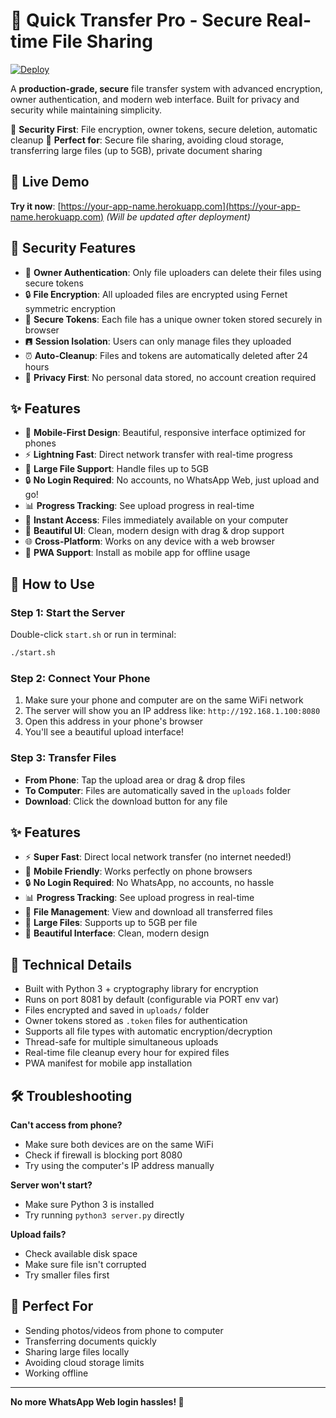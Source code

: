# 🚀 Quick Transfer Pro - Secure Real-time File Sharing

[![Deploy](https://www.herokucdn.com/deploy/button.svg)](https://heroku.com/deploy?template=https://github.com/mr-singh-7112/filetransfer)

A **production-grade, secure** file transfer system with advanced encryption, owner authentication, and modern web interface. Built for privacy and security while maintaining simplicity.

🔐 **Security First**: File encryption, owner tokens, secure deletion, automatic cleanup
🌟 **Perfect for**: Secure file sharing, avoiding cloud storage, transferring large files (up to 5GB), private document sharing

## 🚀 Live Demo

**Try it now**: [https://your-app-name.herokuapp.com](https://your-app-name.herokuapp.com) _(Will be updated after deployment)_

## 🔐 Security Features

- 🔑 **Owner Authentication**: Only file uploaders can delete their files using secure tokens
- 🔒 **File Encryption**: All uploaded files are encrypted using Fernet symmetric encryption
- 🎩 **Secure Tokens**: Each file has a unique owner token stored securely in browser
- 🖪 **Session Isolation**: Users can only manage files they uploaded
- ⏰ **Auto-Cleanup**: Files and tokens are automatically deleted after 24 hours
- 🛮 **Privacy First**: No personal data stored, no account creation required

## ✨ Features

- 📱 **Mobile-First Design**: Beautiful, responsive interface optimized for phones
- ⚡ **Lightning Fast**: Direct network transfer with real-time progress
- 🚀 **Large File Support**: Handle files up to 5GB
- 🔒 **No Login Required**: No accounts, no WhatsApp Web, just upload and go!
- 📊 **Progress Tracking**: See upload progress in real-time
- 📁 **Instant Access**: Files immediately available on your computer
- 🎨 **Beautiful UI**: Clean, modern design with drag & drop support
- 🌐 **Cross-Platform**: Works on any device with a web browser
- 📱 **PWA Support**: Install as mobile app for offline usage

## 🚀 How to Use

### Step 1: Start the Server
Double-click `start.sh` or run in terminal:
```bash
./start.sh
```

### Step 2: Connect Your Phone
1. Make sure your phone and computer are on the same WiFi network
2. The server will show you an IP address like: `http://192.168.1.100:8080`
3. Open this address in your phone's browser
4. You'll see a beautiful upload interface!

### Step 3: Transfer Files
- **From Phone**: Tap the upload area or drag & drop files
- **To Computer**: Files are automatically saved in the `uploads` folder
- **Download**: Click the download button for any file

## ✨ Features

- ⚡ **Super Fast**: Direct local network transfer (no internet needed!)
- 📱 **Mobile Friendly**: Works perfectly on phone browsers
- 🔒 **No Login Required**: No WhatsApp, no accounts, no hassle
- 📊 **Progress Tracking**: See upload progress in real-time
- 📁 **File Management**: View and download all transferred files
- 🚀 **Large Files**: Supports up to 5GB per file
- 🎨 **Beautiful Interface**: Clean, modern design

## 🔧 Technical Details

- Built with Python 3 + cryptography library for encryption
- Runs on port 8081 by default (configurable via PORT env var)
- Files encrypted and saved in `uploads/` folder
- Owner tokens stored as `.token` files for authentication
- Supports all file types with automatic encryption/decryption
- Thread-safe for multiple simultaneous uploads
- Real-time file cleanup every hour for expired files
- PWA manifest for mobile app installation

## 🛠️ Troubleshooting

**Can't access from phone?**
- Make sure both devices are on the same WiFi
- Check if firewall is blocking port 8080
- Try using the computer's IP address manually

**Server won't start?**
- Make sure Python 3 is installed
- Try running `python3 server.py` directly

**Upload fails?**
- Check available disk space
- Make sure file isn't corrupted
- Try smaller files first

## 🎯 Perfect For

- Sending photos/videos from phone to computer
- Transferring documents quickly  
- Sharing large files locally
- Avoiding cloud storage limits
- Working offline

---

**No more WhatsApp Web login hassles! 🎉**
